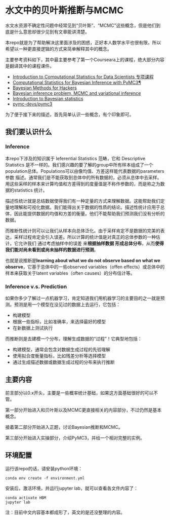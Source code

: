# 水文中的贝叶斯推断与MCMC

水文水资源不确定性问题中经常见到“贝叶斯”、“MCMC”这些概念，但是他们到底是什么意思却很少见到有文章能讲清楚。

本repo就是为了帮助解决这里面涉及的困惑，正好本人数学水平也很有限，所以希望以一种更直接逻辑的方式来简单解释其中的概念。

主要参考资料如下，其中最主要参考了第一个Courseara上的课程，绝大部分内容是翻译其中的课程课件。

- [Introduction to Computational Statistics for Data Scientists 专项课程](https://www.coursera.org/specializations/compstats)
- [Computational Statistics for Bayesian Inference with PyMC3¶](https://sjster.github.io/introduction_to_computational_statistics/docs/index.html)
- [Bayesian Methods for Hackers](https://github.com/CamDavidsonPilon/Probabilistic-Programming-and-Bayesian-Methods-for-Hackers)
- [Bayesian inference problem, MCMC and variational inference](https://towardsdatascience.com/bayesian-inference-problem-mcmc-and-variational-inference-25a8aa9bce29)
- [Introduction to Bayesian statistics](https://www.youtube.com/watch?v=0F0QoMCSKJ4)
- [pymc-devs/pymc3](https://github.com/pymc-devs/pymc3)

为了便于接下来的描述，首先简单认识一些概念，有个印象即可。

## 我们要认识什么

### Inference

本repo下涉及的知识属于 Ieferential Statistics 范畴，它和 Descriptive Statistics 是不一样的。我们感兴趣的要了解的group中所有样本组成了一个population总体。Populations可以由像均值、方差这样能代表数据的parameters 参数 描述。通常我们是不能获取到总体中的所有数据的，必须从总体中去采样。用这些采样的样本来计算均值和方差得到的度量值是不称作参数的，而是称之为数据的statistics 统计。

描述性统计就是总结数据使得我们有一种定量的方式来理解数据。这能帮助我们定量地理解和可视化数据。我们能得出关于数据的性质的结论。描述性统计应用于总体，因此能提供数据的均值和方差的衡量。他们不能帮助我们预测我们没有分析的数据。

而推断性统计则可以让我们从样本向总体泛化。由于采样肯定不是数据的完美的表达，采样过程肯定会引入误差。所以计算的统计值是对真正的总体参数的一种估计。它允许我们 通过考虑抽样中的误差 来**根据抽样数据 形成总体分布**，从而**使得我们能对尚未看到或尚未抽样的数据进行预测**。

也就是说推断是**learning about what we do not observe based on what we observe**，它基于总体中的一些observed variables（offen effects）或总体中的样本来获取关于latent variables（often causes）的分布估计等。

### Inference v.s. Prediction

如果你多少了解过一点机器学习，肯定知道我们用机器学习的主要目的之一就是预测。预测是用一个模型在没见过的数据上去运行，它包括：

- 构建模型
- 根据一些指标，比如准确率，来选择最好的模型
- 在新数据上测试执行

而推断则是去建模一个分布，理解生成数据的“过程”！它典型地包括：

- 构建模型，通常会包含对数据生成过程的先验理解
- 使用拟合度衡量指标，比如残差分析等选择模型
- 通过生成描述数据或数据生成过程的分布来执行推断

## 主要内容

前言部分以0.x开头，主要是一些概率统计基础，如果这方面基础很好的可以不管。

第一部分开始进入和贝叶斯以及MCMC更直接相关的内容部分，不过仍然是基本概念。

接着第二部分开始进入正题，讨论Bayesian推断和MCMC。

第三部分开始进入实操部分，介绍PyMC3，并给一个相对完整的实例。

## 环境配置

运行该repo的话，请安装python环境：

```Shell
conda env create -f environment.yml
```

安装后，激活环境，并运行jupyter lab，就可以查看各文件内容了：

```Shell
conda activate HBM
jupyter lab
```

注：目前中文内容基本都成形了，英文的是还没整理的内容。
